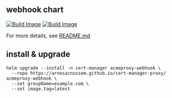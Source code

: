 ## webhook chart

[![Build Image](https://github.com/arnesacnussem/cert-manager-proxy/actions/workflows/docker-build.yaml/badge.svg)](https://github.com/arnesacnussem/cert-manager-proxy/actions/workflows/docker-build.yaml)
[![Build Image](https://github.com/arnesacnussem/cert-manager-proxy/actions/workflows/chart-release.yaml/badge.svg)](https://github.com/arnesacnussem/cert-manager-proxy/actions/workflows/chart-release.yaml)

For more details, see [README.md](https://github.com/arnesacnussem/cert-manager-proxy/blob/main/README.md)

## install & upgrade

```shell
helm upgrade --install -n cert-manager acmeproxy-webhook \
  --repo https://arnesacnussem.github.io/cert-manager-proxy/ acmeproxy-webhook \
  --set groupName=example.com \
  --set image.tag=latest
```

